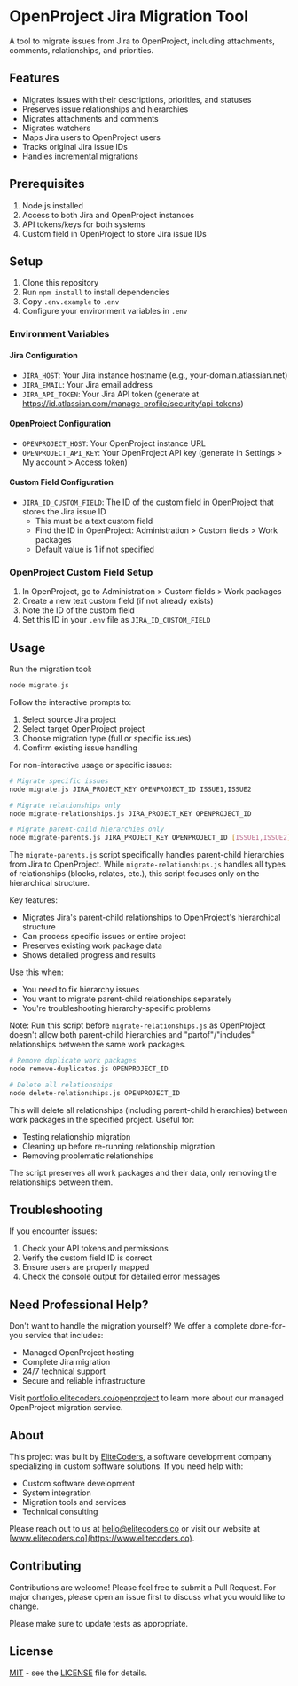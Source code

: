 # OpenProject Jira Migration Tool

A tool to migrate issues from Jira to OpenProject, including attachments, comments, relationships, and priorities.

## Features

- Migrates issues with their descriptions, priorities, and statuses
- Preserves issue relationships and hierarchies
- Migrates attachments and comments
- Migrates watchers
- Maps Jira users to OpenProject users
- Tracks original Jira issue IDs
- Handles incremental migrations

## Prerequisites

1. Node.js installed
2. Access to both Jira and OpenProject instances
3. API tokens/keys for both systems
4. Custom field in OpenProject to store Jira issue IDs

## Setup

1. Clone this repository
2. Run `npm install` to install dependencies
3. Copy `.env.example` to `.env`
4. Configure your environment variables in `.env`

### Environment Variables

#### Jira Configuration
- `JIRA_HOST`: Your Jira instance hostname (e.g., your-domain.atlassian.net)
- `JIRA_EMAIL`: Your Jira email address
- `JIRA_API_TOKEN`: Your Jira API token (generate at https://id.atlassian.com/manage-profile/security/api-tokens)

#### OpenProject Configuration
- `OPENPROJECT_HOST`: Your OpenProject instance URL
- `OPENPROJECT_API_KEY`: Your OpenProject API key (generate in Settings > My account > Access token)

#### Custom Field Configuration
- `JIRA_ID_CUSTOM_FIELD`: The ID of the custom field in OpenProject that stores the Jira issue ID
  - This must be a text custom field
  - Find the ID in OpenProject: Administration > Custom fields > Work packages
  - Default value is 1 if not specified

### OpenProject Custom Field Setup

1. In OpenProject, go to Administration > Custom fields > Work packages
2. Create a new text custom field (if not already exists)
3. Note the ID of the custom field
4. Set this ID in your `.env` file as `JIRA_ID_CUSTOM_FIELD`

## Usage

Run the migration tool:

```bash
node migrate.js
```

Follow the interactive prompts to:
1. Select source Jira project
2. Select target OpenProject project
3. Choose migration type (full or specific issues)
4. Confirm existing issue handling

For non-interactive usage or specific issues:

```bash
# Migrate specific issues
node migrate.js JIRA_PROJECT_KEY OPENPROJECT_ID ISSUE1,ISSUE2

# Migrate relationships only
node migrate-relationships.js JIRA_PROJECT_KEY OPENPROJECT_ID

# Migrate parent-child hierarchies only
node migrate-parents.js JIRA_PROJECT_KEY OPENPROJECT_ID [ISSUE1,ISSUE2]
```

The `migrate-parents.js` script specifically handles parent-child hierarchies from Jira to OpenProject. While `migrate-relationships.js` handles all types of relationships (blocks, relates, etc.), this script focuses only on the hierarchical structure.

Key features:
- Migrates Jira's parent-child relationships to OpenProject's hierarchical structure
- Can process specific issues or entire project
- Preserves existing work package data
- Shows detailed progress and results

Use this when:
- You need to fix hierarchy issues
- You want to migrate parent-child relationships separately
- You're troubleshooting hierarchy-specific problems

Note: Run this script before `migrate-relationships.js` as OpenProject doesn't allow both parent-child hierarchies and "partof"/"includes" relationships between the same work packages.

```bash
# Remove duplicate work packages
node remove-duplicates.js OPENPROJECT_ID

# Delete all relationships
node delete-relationships.js OPENPROJECT_ID
```

This will delete all relationships (including parent-child hierarchies) between work packages in the specified project. 
Useful for:
- Testing relationship migration
- Cleaning up before re-running relationship migration
- Removing problematic relationships

The script preserves all work packages and their data, only removing the relationships between them.

## Troubleshooting

If you encounter issues:

1. Check your API tokens and permissions
2. Verify the custom field ID is correct
3. Ensure users are properly mapped
4. Check the console output for detailed error messages

## Need Professional Help?

Don't want to handle the migration yourself? We offer a complete done-for-you service that includes:

- Managed OpenProject hosting
- Complete Jira migration
- 24/7 technical support
- Secure and reliable infrastructure

Visit [portfolio.elitecoders.co/openproject](https://portfolio.elitecoders.co/openproject) to learn more about our managed OpenProject migration service.

## About

This project was built by [EliteCoders](https://www.elitecoders.co), a software development company specializing in custom software solutions. If you need help with:

- Custom software development
- System integration
- Migration tools and services
- Technical consulting

Please reach out to us at hello@elitecoders.co or visit our website at [www.elitecoders.co](https://www.elitecoders.co).

## Contributing

Contributions are welcome! Please feel free to submit a Pull Request. For major changes, please open an issue first to discuss what you would like to change.

Please make sure to update tests as appropriate.

## License

[MIT](LICENSE) - see the [LICENSE](LICENSE) file for details. 